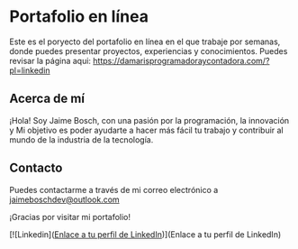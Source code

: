 # Portafolio en línea

Este es el poryecto del portafolio en línea en el que trabaje por semanas, donde puedes presentar proyectos, experiencias y conocimientos.  Puedes revisar la página aqui: https://damarisprogramadoraycontadora.com/?pl=linkedin 

## Acerca de mí

¡Hola! Soy Jaime Bosch, con una pasión por la programación, la innovación y Mi objetivo es poder ayudarte a hacer más fácil tu trabajo y contribuir al mundo de la industria de la tecnología. 

## Contacto

Puedes contactarme a través de mi  correo electrónico a jaimeboschdev@outlook.com 

¡Gracias por visitar mi portafolio!

[![Linkedin]([Enlace a tu perfil de LinkedIn](https://www.linkedin.com/in/jaime-bosch-0810461a0/))](Enlace a tu perfil de LinkedIn)
